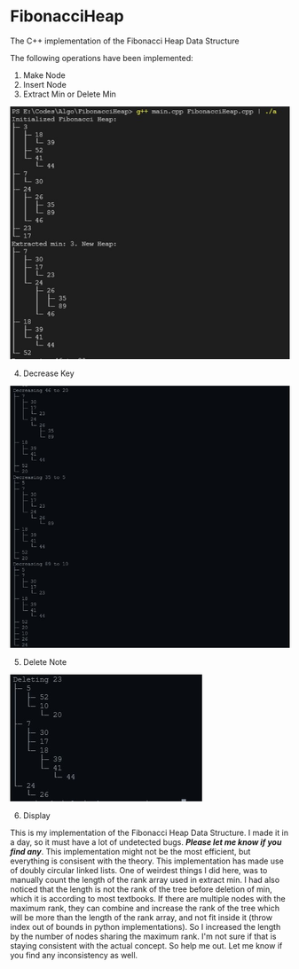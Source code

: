 # FibonacciHeap
 The C++ implementation of the Fibonacci Heap Data Structure

The following operations have been implemented:
1) Make Node
2) Insert Node
3) Extract Min or Delete Min

![alt text](https://raw.githubusercontent.com/XxSYDxX/FibonacciHeap/main/screenshots/Display%20%26%20Extract%20Min.jpg)

4) Decrease Key

![alt text](https://raw.githubusercontent.com/XxSYDxX/FibonacciHeap/main/screenshots/Decrease%20Key.jpg)

5) Delete Note

![alt text](https://raw.githubusercontent.com/XxSYDxX/FibonacciHeap/main/screenshots/Delete%20Node.jpg)

6) Display


This is my implementation of the Fibonacci Heap Data Structure.
I made it in a day, so it must have a lot of undetected bugs. ***Please let me know if you find any***.
This implementation might not be the most efficient, but everything is consisent with the theory.
This implementation has made use of doubly circular linked lists. One of weirdest things I did here, was to manually count the length of the rank array used in extract min. I had also noticed that the length is not the rank of the tree before deletion of min, which it is according to most textbooks. If there are multiple nodes with the maximum rank, they can combine and increase the rank of the tree which will be more than the length of the rank array, and not fit inside it (throw index out of bounds in python implementations). So I increased the length by the number of nodes sharing the maximum rank. I'm not sure if that is staying consistent with the actual concept. So help me out.
Let me know if you find any inconsistency as well.
